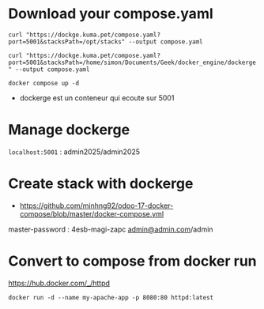 # Download your compose.yaml
`curl "https://dockge.kuma.pet/compose.yaml?port=5001&stacksPath=/opt/stacks" --output compose.yaml`


`curl "https://dockge.kuma.pet/compose.yaml?port=5001&stacksPath=/home/simon/Documents/Geek/docker_engine/dockerge" --output compose.yaml`


`docker compose up -d`

- dockerge est un conteneur qui ecoute sur 5001

# Manage dockerge
`localhost:5001` : admin2025/admin2025

# Create stack with dockerge

- https://github.com/minhng92/odoo-17-docker-compose/blob/master/docker-compose.yml

master-password : 4esb-magi-zapc
admin@admin.com/admin

# Convert to compose from docker run
https://hub.docker.com/_/httpd

`docker run -d --name my-apache-app -p 8080:80 httpd:latest`